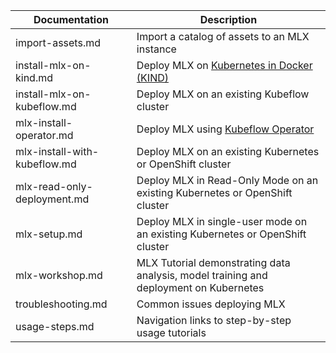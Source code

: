 | Documentation                 | Description   |
| -------------                 | ------------- |
| import-assets.md              | Import a catalog of assets to an MLX instance |
| install-mlx-on-kind.md        | Deploy MLX on [Kubernetes in Docker (KIND)](https://kind.sigs.k8s.io/docs/user/quick-start/#installation)  |
| install-mlx-on-kubeflow.md    | Deploy MLX on an existing Kubeflow cluster |
| mlx-install-operator.md       | Deploy MLX using [Kubeflow Operator](https://www.kubeflow.org/docs/distributions/operator/introduction/)  |
| mlx-install-with-kubeflow.md  | Deploy MLX on an existing Kubernetes or OpenShift cluster |
| mlx-read-only-deployment.md   | Deploy MLX in Read-Only Mode on an existing Kubernetes or OpenShift cluster |
| mlx-setup.md                  | Deploy MLX in single-user mode on an existing Kubernetes or OpenShift cluster |
| mlx-workshop.md               | MLX Tutorial demonstrating data analysis, model training and deployment on Kubernetes |
| troubleshooting.md            | Common issues deploying MLX  |
| usage-steps.md                | Navigation links to step-by-step usage tutorials |